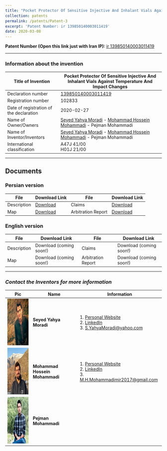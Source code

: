 ```yaml
---
title: "Pocket Protector Of Sensitive Injective And Inhalant Vials Against Temperature And Impact Changes"
collection: patents
permalink: /patents/Patent-3
excerpt: 'Patent Number: ir 139850140003011419'
date: 2020-03-08
---
```


<b>Patent Number (Open this link just with Iran IP): </b> <a href="https://ipm.ssaa.ir/Search-Result?page=1&DecNo=139850140003011419&RN=102833" target="_blank">ir 139850140003011419</a>

---

### Information about the invention

| Title of Invention | Pocket Protector Of Sensitive Injective And Inhalant Vials Against Temperature And Impact Changes |
| -------- | ------ | 
| Declaration number | <a href="https://ipm.ssaa.ir/Search-Result?page=1&DecNo=139850140003011419&RN=102833" target="_blank">139850140003011419</a> |
| Registration number | 102833 |
| Date of registration of the declaration | 2020-02-27 |
| Name of Owner/Owners | <a href="https://about.me/smoradi" target="_blank">Seyed Yahya Moradi</a> - <a href="http://mohammadimh76.github.io/" target="_blank">Mohammad Hossein Mohammadi</a> - Pejman Mohammadi |
| Name of Inventor/Inventors | <a href="https://about.me/smoradi" target="_blank">Seyed Yahya Moradi</a> - <a href="http://mohammadimh76.github.io/" target="_blank">Mohammad Hossein Mohammadi</a> - Pejman Mohammadi|
| International classification | A47J 41/00 <br> H01J 21/00 |

---

## Documents

### Persian version

| File | Download Link | File | Download Link |
| -------- | ------ | -----------| -----------|
| Description | <a href="../files/Patents/Patent-3/Pr/Description/Description-P3-Pr.pdf" target="_blank">Download</a> | Claims | <a href="../files/Patents/Patent-3/Pr/Claims/Claims-P3-Pr.pdf" target="_blank">Download</a> |
| Map | <a href="../files/Patents/Patent-3/Pr/Map/Map-P3-Pr.pdf" target="_blank">Download</a> | Arbitration Report | <a href="../files/Patents/Patent-3/Pr/ArbitrationReport/ArbitrationReport-P3-Pr.pdf" target="_blank">Download</a> |


### English version

| File | Download Link | File | Download Link |
| -------- | ------ | -----------| -----------|
| Description | Download (coming soon!) | Claims | Download (coming soon!) |
| Map | Download (coming soon!) | Arbitration Report | Download (coming soon!) |

---

### <i>Contact the Inventors for more information</i>


| Pic            | Name   |    Information    |
| --------         | ------ | -----------| 
| <img width="150" height="150" src='/images/SeyedYahyaMoradi.png'>    | <b>Seyed Yahya Moradi</b>  | 1. <a href="https://about.me/smoradi" target="_blank">Personal Website</a> <br> 2. <a href="https://www.linkedin.com/in/seyed-yahya-moradi-39138685/" target="_blank">LinkedIn</a> <br> 3. S.YahyaMoradi@yahoo.com       |
| <img width="150" height="150" src='/images/Profile.png'>    | <b>Mohammad Hossein Mohammadi</b>   | 1. <a href="http://mohammadimh76.github.io/" target="_blank">Personal Website</a> <br> 2. <a href="https://www.linkedin.com/in/mohammadimh76/" target="_blank">LinkedIn</a> <br> 3. M.H.Mohammadimir2017@gmail.com              |
| <img width="150" height="150" src='/images/PejmanMohammadi.png'>    | <b>Pejman Mohammadi</b>  |  |

